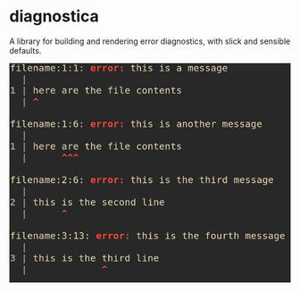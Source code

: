 # diagnostica

A library for building and rendering error diagnostics, with slick and sensible defaults.

![Screenshot of example error messages](res/example1.png)
